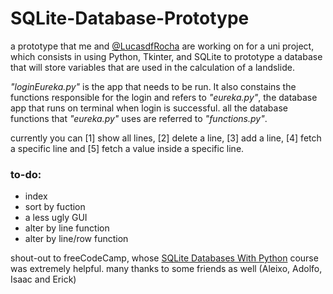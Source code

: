 # SQLite-Database-Prototype

a prototype that me and [@LucasdfRocha](https://github.com/LucasdfRocha) are working on for a uni project, which consists in using Python, Tkinter, and SQLite to prototype a database that will store variables that are used in the calculation of a landslide.

_"loginEureka.py"_ is the app that needs to be run. It also constains the functions responsible for the login and refers to _"eureka.py"_, the database app that runs on terminal when login is successful. all the database functions that _"eureka.py"_ uses are referred to _"functions.py"_.

currently you can [1] show all lines, [2] delete a line, [3] add a line, [4] fetch a specific line and [5] fetch a value inside a specific line.

### to-do:
- index
- sort by fuction
- a less ugly GUI
- alter by line function
- alter by line/row function

shout-out to freeCodeCamp, whose [SQLite Databases With Python](https://www.youtube.com/watch?v=byHcYRpMgI4) course was extremely helpful. many thanks to some friends as well (Aleixo, Adolfo, Isaac and Erick)
